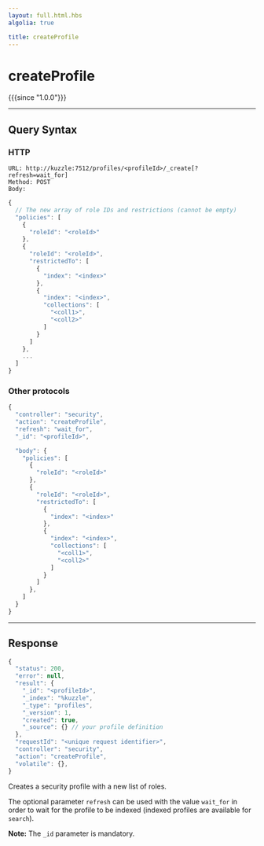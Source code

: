 ```yaml
---
layout: full.html.hbs
algolia: true

title: createProfile
---
```



# createProfile

{{{since "1.0.0"}}}



---

## Query Syntax

### HTTP

```http
URL: http://kuzzle:7512/profiles/<profileId>/_create[?refresh=wait_for]
Method: POST  
Body:
```

```js
{
  // The new array of role IDs and restrictions (cannot be empty)
  "policies": [
    {
      "roleId": "<roleId>"
    },
    {
      "roleId": "<roleId>",
      "restrictedTo": [
        {
          "index": "<index>"
        },
        {
          "index": "<index>",
          "collections": [
            "<coll1>",
            "<coll2>"
          ]
        }
      ]
    },
    ...
  ]
}
```

### Other protocols

```js
{
  "controller": "security",
  "action": "createProfile",
  "refresh": "wait_for",
  "_id": "<profileId>",

  "body": {
    "policies": [
      {
        "roleId": "<roleId>"
      },
      {
        "roleId": "<roleId>",
        "restrictedTo": [
          {
            "index": "<index>"
          },
          {
            "index": "<index>",
            "collections": [
              "<coll1>",
              "<coll2>"
            ]
          }
        ]
      },
    ]
  }
}
```

---

## Response

```javascript
{
  "status": 200,                     
  "error": null,                     
  "result": {
    "_id": "<profileId>",
    "_index": "%kuzzle",
    "_type": "profiles",
    "_version": 1,
    "created": true,
    "_source": {} // your profile definition
  },
  "requestId": "<unique request identifier>",
  "controller": "security",
  "action": "createProfile",
  "volatile": {},
}
```

Creates a security profile with a new list of roles.

The optional parameter `refresh` can be used
with the value `wait_for` in order to wait for the profile to be indexed (indexed profiles are available for `search`).

**Note:** The `_id` parameter is mandatory.
